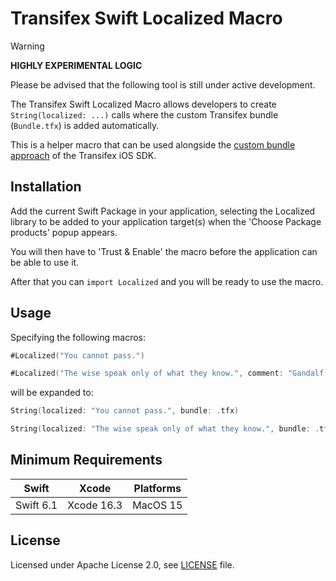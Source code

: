 # Transifex Swift Localized Macro

> [!WARNING]
>
> **HIGHLY EXPERIMENTAL LOGIC**
>
> Please be advised that the following tool is still under active development.

The Transifex Swift Localized Macro allows developers to create
`String(localized: ...)` calls where the custom Transifex bundle (`Bundle.tfx`)
is added automatically.

This is a helper macro that can be used alongside the
[custom bundle approach](https://github.com/transifex/transifex-swift/tree/2.0.9-alpha?tab=readme-ov-file#custom-bundle-approach)
of the Transifex iOS SDK.

## Installation

Add the current Swift Package in your application, selecting the Localized
library to be added to your application target(s) when the 'Choose Package
products' popup appears.

You will then have to 'Trust & Enable' the macro before the application can
be able to use it.

After that you can `import Localized` and you will be ready to use the macro.

## Usage

Specifying the following macros:

```swift
#Localized("You cannot pass.")

#Localized("The wise speak only of what they know.", comment: "Gandalf quote")
```

will be expanded to:

```swift
String(localized: "You cannot pass.", bundle: .tfx)

String(localized: "The wise speak only of what they know.", bundle: .tfx, comment: "Gandalf quote")
```

## Minimum Requirements

| Swift           | Xcode           | Platforms    |
|-----------------|-----------------|--------------|
| Swift 6.1       | Xcode 16.3      | MacOS 15     |

## License

Licensed under Apache License 2.0, see [LICENSE](LICENSE) file.
